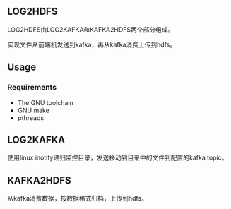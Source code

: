 ## LOG2HDFS

LOG2HDFS由LOG2KAFKA和KAFKA2HDFS两个部分组成。

实现文件从前端机发送到kafka，再从kafka消费上传到hdfs。

## Usage

### Requirements

- The GNU toolchain
- GNU make
- pthreads

## LOG2KAFKA

使用linux inotify递归监控目录，发送移动到目录中的文件到配置的kafka topic。

## KAFKA2HDFS

从kafka消费数据，按数据格式归档，上传到hdfs。
